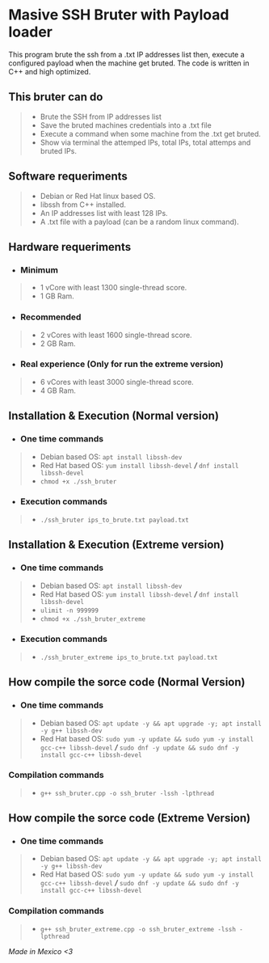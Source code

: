 # Masive SSH Bruter with Payload loader
This program brute the ssh from a .txt IP addresses list then, execute a configured payload when the machine get bruted. The code is written in C++ and high optimized.

## This bruter can do
> - Brute the SSH from IP addresses list
> - Save the bruted machines credentials into a .txt file
> - Execute a command when some machine from the .txt get bruted.
> - Show via terminal the attemped IPs, total IPs, total attemps and bruted IPs.


## Software requeriments
> - Debian or Red Hat linux based OS.
> - libssh from C++ installed.
> - An IP addresses list with least 128 IPs.
> - A .txt file with a payload (can be a random linux command).


## Hardware requeriments
- ### Minimum
> - 1 vCore with least 1300 single-thread score.
> - 1 GB Ram.
- ### Recommended
> - 2 vCores with least 1600 single-thread score.
> - 2 GB Ram.
- ### Real experience (Only for run the extreme version)
> - 6 vCores with least 3000 single-thread score.
> - 4 GB Ram.


## Installation & Execution (Normal version)
- ### One time commands
> - Debian based OS: `apt install libssh-dev`
> - Red Hat based OS: `yum install libssh-devel` ***/*** `dnf install libssh-devel`
> - `chmod +x ./ssh_bruter`

- ### Execution commands
> - `./ssh_bruter ips_to_brute.txt payload.txt`


## Installation & Execution (Extreme version)
- ### One time commands
> - Debian based OS: `apt install libssh-dev`
> - Red Hat based OS: `yum install libssh-devel` ***/*** `dnf install libssh-devel`
> - `ulimit -n 999999`
> - `chmod +x ./ssh_bruter_extreme`

- ### Execution commands
> - `./ssh_bruter_extreme ips_to_brute.txt payload.txt`


## How compile the sorce code (Normal Version)
- ### One time commands
> - Debian based OS: `apt update -y && apt upgrade -y; apt install -y g++ libssh-dev`
> - Red Hat based OS: `sudo yum -y update && sudo yum -y install gcc-c++ libssh-devel` ***/*** `sudo dnf -y update && sudo dnf -y install gcc-c++ libssh-devel`

### Compilation commands
> - `g++ ssh_bruter.cpp -o ssh_bruter -lssh -lpthread`


## How compile the sorce code (Extreme Version)
- ### One time commands
> - Debian based OS: `apt update -y && apt upgrade -y; apt install -y g++ libssh-dev`
> - Red Hat based OS: `sudo yum -y update && sudo yum -y install gcc-c++ libssh-devel` ***/*** `sudo dnf -y update && sudo dnf -y install gcc-c++ libssh-devel`

### Compilation commands
> - `g++ ssh_bruter_extreme.cpp -o ssh_bruter_extreme -lssh -lpthread`


*Made in Mexico <3*
